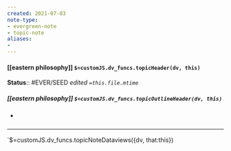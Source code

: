 ```yaml
---
created: 2021-07-03
note-type: 
- evergreen-note
- topic-note
aliases:
- 
---
```

 
#### [[eastern philosophy]] `$=customJS.dv_funcs.topicHeader(dv, this)`




**Status**::  #EVER/SEED
*edited `=this.file.mtime`*

##### [[eastern philosophy]] `$=customJS.dv_funcs.topicOutlineHeader(dv, this)`

- 


### <hr class="dataviews"/>

`$=customJS.dv_funcs.topicNoteDataviews({dv, that:this})
